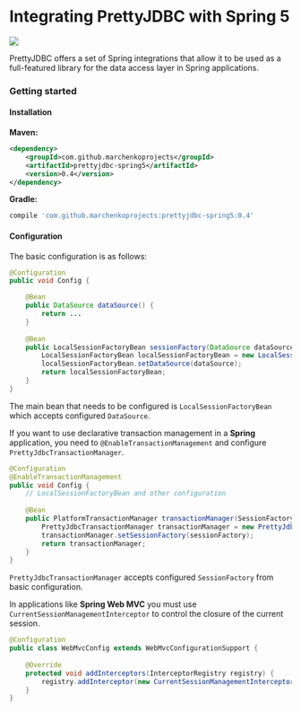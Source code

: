 # Integrating PrettyJDBC with Spring 5
[![](https://img.shields.io/maven-central/v/com.github.marchenkoprojects/prettyjdbc-spring5.svg?style=flat&colorB=brightgreen)](https://search.maven.org/artifact/com.github.marchenkoprojects/prettyjdbc-spring5/0.4/jar)

PrettyJDBC offers a set of Spring integrations that allow it to be used as a full-featured library for the data access layer in Spring applications.

### Getting started ###
#### Installation ####
**Maven:**
```xml
<dependency>
    <groupId>com.github.marchenkoprojects</groupId>
    <artifactId>prettyjdbc-spring5</artifactId>
    <version>0.4</version>
</dependency>
```
**Gradle:**
```groovy
compile 'com.github.marchenkoprojects:prettyjdbc-spring5:0.4'
```

#### Configuration ####
The basic configuration is as follows:
```java
@Configuration
public void Config {

    @Bean
    public DataSource dataSource() {
        return ...
    }
    
    @Bean
    public LocalSessionFactoryBean sessionFactory(DataSource dataSource) {
        LocalSessionFactoryBean localSessionFactoryBean = new LocalSessionFactoryBean();
        localSessionFactoryBean.setDataSource(dataSource);
        return localSessionFactoryBean;
    }
}
```
The main bean that needs to be configured is `LocalSessionFactoryBean` which accepts configured `DataSource`.

If you want to use declarative transaction management in a **Spring** application, 
you need to `@EnableTransactionManagement` and configure `PrettyJdbcTransactionManager`.
```java
@Configuration
@EnableTransactionManagement
public void Config {
    // LocalSessionFactoryBean and other configuration
    
    @Bean
    public PlatformTransactionManager transactionManager(SessionFactory sessionFactory) {
        PrettyJdbcTransactionManager transactionManager = new PrettyJdbcTransactionManager();
        transactionManager.setSessionFactory(sessionFactory);
        return transactionManager;
    }
}
```
`PrettyJdbcTransactionManager` accepts configured `SessionFactory` from basic configuration.

In applications like **Spring Web MVC** you must use `CurrentSessionManagementInterceptor` to control the closure of the current session.
```java
@Configuration
public class WebMvcConfig extends WebMvcConfigurationSupport {
    
    @Override
    protected void addInterceptors(InterceptorRegistry registry) {
        registry.addInterceptor(new CurrentSessionManagementInterceptor());
    }
}
```